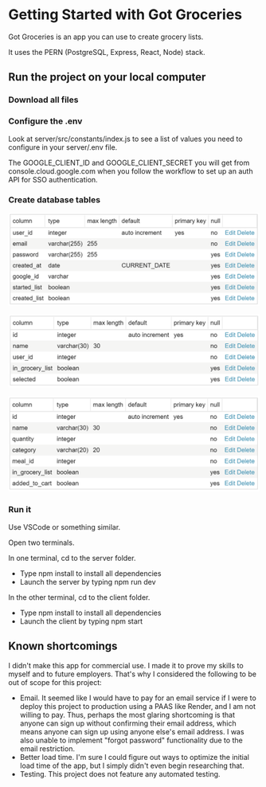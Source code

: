 # Getting Started with Got Groceries

Got Groceries is an app you can use to create grocery lists.

It uses the PERN (PostgreSQL, Express, React, Node) stack.

## Run the project on your local computer

### Download all files

### Configure the .env

Look at server/src/constants/index.js to see a list of values you need to configure in your server/.env file.

The GOOGLE_CLIENT_ID and GOOGLE_CLIENT_SECRET you will get from console.cloud.google.com when you follow the workflow to set up an auth API for SSO authentication.

### Create database tables

![users table schema](/client/resources/users_schema.png)

![meals table schema](/client/resources/meals_schema.png)

![ingredients table schema](/client/resources/ingredients_schema.png)

### Run it

Use VSCode or something similar.

Open two terminals. 

In one terminal, cd to the server folder. 
* Type npm install to install all dependencies
* Launch the server by typing npm run dev

In the other terminal, cd to the client folder. 
* Type npm install to install all dependencies
* Launch the client by typing npm start

## Known shortcomings

I didn't make this app for commercial use. I made it to prove my skills to myself and to future employers. That's why I considered the following to be out of scope for this project:
* Email. It seemed like I would have to pay for an email service if I were to deploy this project to production using a PAAS like Render, and I am not willing to pay. Thus, perhaps the most glaring shortcoming is that anyone can sign up without confirming their email address, which means anyone can sign up using anyone else's email address. I was also unable to implement "forgot password" functionality due to the email restriction.
* Better load time. I'm sure I could figure out ways to optimize the initial load time of the app, but I simply didn't even begin researching that.
* Testing. This project does not feature any automated testing.

